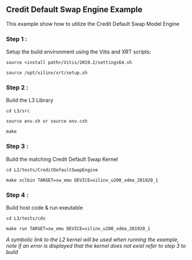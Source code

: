 
## Credit Default Swap Engine Example

This example show how to utilize the Credit Default Swap Model Engine


### Step 1 :
Setup the build environment using the Vitis and XRT scripts:

    source <install path>/Vitis/2019.2/settings64.sh

    source /opt/xilinx/xrt/setup.sh


### Step 2 :
Build the L3 Library

    cd L3/src

    source env.sh or source env.csh

    make


### Step 3 :
Build the matching Credit Default Swap Kernel

    cd L2/tests/CreditDefaultSwapEngine

    make xclbin TARGET=sw_emu DEVICE=xilinx_u200_xdma_201920_1


### Step 4 :
Build host code & run exeutable

    cd L3/tests/cds

    make run TARGET=sw_emu DEVICE=xilinx_u200_xdma_201920_1


*A symbolic link to the L2 kernel will be used when running the example, note if an error is displayed that the kernel does not exist refer to step 3 to build*

